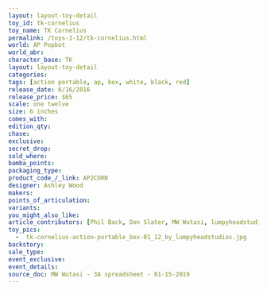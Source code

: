 ```yaml
---
layout: layout-toy-detail 
toy_id: tk-cornelius
toy_name: TK Cornelius
permalink: /toys-1-12/tk-cornelius.html
world: AP Popbot
world_abr: 
character_base: TK
layout: layout-toy-detail
categories: 
tags: [action portable, ap, box, white, black, red]
release_date: 6/16/2016
release_price: $65 
scale: one twelve
size: 6 inches
comes_with: 
edition_qty: 
chase: 
exclusive: 
secret_drop: 
sold_where: 
bamba_points: 
packaging_type: 
product_code_/_link: AP2CORN
designer: Ashley Wood
makers: 
points_of_articulation: 
variants: 
you_might_also_like: 
article_contributors: [Phil Back, Don Slater, MW Wutasi, lumpyheadstudios]
toy_pics: 
  -  tk-cornelius-action-portable_box-01_12_by_lumpyheadstudios.jpg
backstory: 
sale_type: 
event_exclusive: 
event_details: 
source_doc: MW Wutasi - 3A spreadsheet - 01-15-2019
---
```

